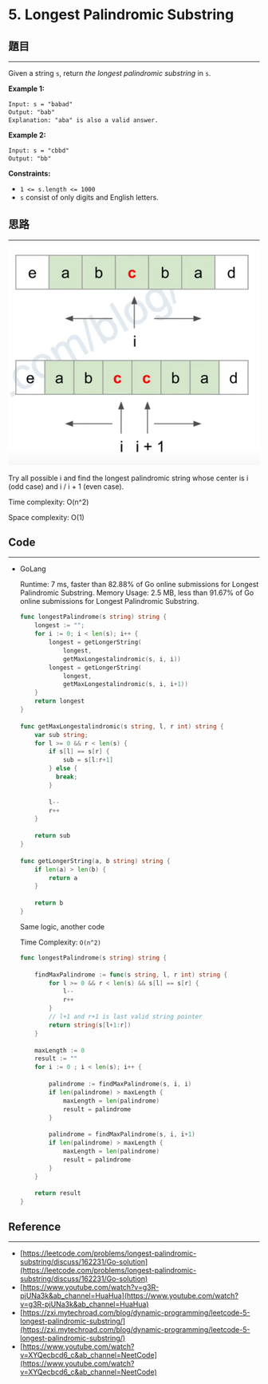 # 5. Longest Palindromic Substring

## 題目

---

Given a string `s`, return *the longest palindromic substring* in `s`.

**Example 1:**

```
Input: s = "babad"
Output: "bab"
Explanation: "aba" is also a valid answer.

```

**Example 2:**

```
Input: s = "cbbd"
Output: "bb"

```

**Constraints:**

- `1 <= s.length <= 1000`
- `s` consist of only digits and English letters.

## 思路

---

![00](../Images/5.Longest-Palindromic-Substring/image.png)

Try all possible i and find the longest palindromic string whose center is i (odd case) and i / i + 1 (even case).

Time complexity: O(n^2)

Space complexity: O(1)

## Code

---

- GoLang
    
    Runtime: 7 ms, faster than 82.88% of Go online submissions for Longest Palindromic Substring.
    Memory Usage: 2.5 MB, less than 91.67% of Go online submissions for Longest Palindromic Substring.
    
    ```go
    func longestPalindrome(s string) string {
        longest := "";
        for i := 0; i < len(s); i++ {
            longest = getLongerString(
                longest,
                getMaxLongestalindromic(s, i, i))
            longest = getLongerString(
                longest,
                getMaxLongestalindromic(s, i, i+1))
        }
        return longest
    }   
    
    func getMaxLongestalindromic(s string, l, r int) string {
        var sub string;
        for l >= 0 && r < len(s) {
            if s[l] == s[r] {
                sub = s[l:r+1]
            } else {
              break;  
            }
            
            l--
            r++
        }
        
        return sub
    }
    
    func getLongerString(a, b string) string {
        if len(a) > len(b) {
            return a
        }
        
        return b
    }
    ```
    
    Same logic, another code
    
    Time Complexity: `O(n^2)`
    
    ```go
    func longestPalindrome(s string) string {
    
        findMaxPalindrome := func(s string, l, r int) string {
            for l >= 0 && r < len(s) && s[l] == s[r] {
                l--
                r++
            }
            // l+1 and r+1 is last valid string pointer
            return string(s[l+1:r])
        }
    
        maxLength := 0
        result := ""
        for i := 0 ; i < len(s); i++ {
    
            palindrome := findMaxPalindrome(s, i, i)
            if len(palindrome) > maxLength {
                maxLength = len(palindrome)
                result = palindrome
            }
    
            palindrome = findMaxPalindrome(s, i, i+1)
            if len(palindrome) > maxLength {
                maxLength = len(palindrome)
                result = palindrome
            }
        }
    
        return result
    }
    ```
    

## Reference

---

- [https://leetcode.com/problems/longest-palindromic-substring/discuss/162231/Go-solution](https://leetcode.com/problems/longest-palindromic-substring/discuss/162231/Go-solution)
- [https://www.youtube.com/watch?v=g3R-pjUNa3k&ab_channel=HuaHua](https://www.youtube.com/watch?v=g3R-pjUNa3k&ab_channel=HuaHua)
- [https://zxi.mytechroad.com/blog/dynamic-programming/leetcode-5-longest-palindromic-substring/](https://zxi.mytechroad.com/blog/dynamic-programming/leetcode-5-longest-palindromic-substring/)
- [https://www.youtube.com/watch?v=XYQecbcd6_c&ab_channel=NeetCode](https://www.youtube.com/watch?v=XYQecbcd6_c&ab_channel=NeetCode)
